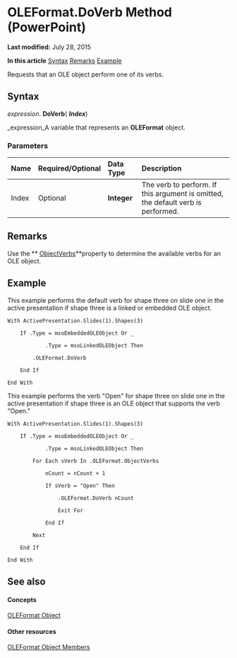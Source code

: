 
# OLEFormat.DoVerb Method (PowerPoint)

 **Last modified:** July 28, 2015

 **In this article**
 [Syntax](#sectionSection0)
 [Remarks](#sectionSection1)
 [Example](#sectionSection2)


Requests that an OLE object perform one of its verbs. 


## Syntax
<a name="sectionSection0"> </a>

 _expression_. **DoVerb**( **_Index_**)

 _expression_A variable that represents an  **OLEFormat** object.


### Parameters



|**Name**|**Required/Optional**|**Data Type**|**Description**|
|:-----|:-----|:-----|:-----|
|Index|Optional| **Integer**|The verb to perform. If this argument is omitted, the default verb is performed.|

## Remarks
<a name="sectionSection1"> </a>

Use the  ** [ObjectVerbs](895becb3-de86-638c-88e9-b9e72b6c713e.md)**property to determine the available verbs for an OLE object.


## Example
<a name="sectionSection2"> </a>

This example performs the default verb for shape three on slide one in the active presentation if shape three is a linked or embedded OLE object.


```
With ActivePresentation.Slides(1).Shapes(3)

    If .Type = msoEmbeddedOLEObject Or _

            .Type = msoLinkedOLEObject Then

        .OLEFormat.DoVerb

    End If

End With
```

This example performs the verb "Open" for shape three on slide one in the active presentation if shape three is an OLE object that supports the verb "Open."




```
With ActivePresentation.Slides(1).Shapes(3)

    If .Type = msoEmbeddedOLEObject Or _

            .Type = msoLinkedOLEObject Then

        For Each sVerb In .OLEFormat.ObjectVerbs

            nCount = nCount + 1

            If sVerb = "Open" Then

                .OLEFormat.DoVerb nCount

                Exit For

            End If

        Next

    End If

End With
```


## See also
<a name="sectionSection2"> </a>


#### Concepts


 [OLEFormat Object](fbb6d6dd-4dbb-461b-986e-5095c6dc1486.md)
#### Other resources


 [OLEFormat Object Members](52be64ad-424c-554b-e8df-1935d6a853c8.md)
